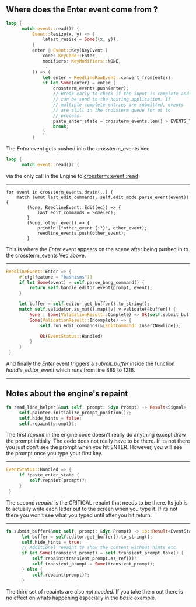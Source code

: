 
## Where does the Enter event come from ?

```rust
loop {
      match event::read()? {
          Event::Resize(x, y) => {
              latest_resize = Some((x, y));
          }
          enter @ Event::Key(KeyEvent {
              code: KeyCode::Enter,
              modifiers: KeyModifiers::NONE,
              ..
          }) => {
              let enter = ReedlineRawEvent::convert_from(enter);
              if let Some(enter) = enter {
                  crossterm_events.push(enter);
                  // Break early to check if the input is complete and
                  // can be send to the hosting application. If
                  // multiple complete entries are submitted, events
                  // are still in the crossterm queue for us to
                  // process.
                  paste_enter_state = crossterm_events.len() > EVENTS_THRESHOLD;
                  break;
              }
          }
```

The *Enter* event gets pushed into the crossterm_events Vec

```rust
loop {
      match event::read()? {
```

via the only call in the Engine to [crossterm::event::read](https://docs.rs/crossterm/latest/crossterm/event/fn.read.html)

---

```
for event in crossterm_events.drain(..) {
    match (&mut last_edit_commands, self.edit_mode.parse_event(event)) {
        (None, ReedlineEvent::Edit(ec)) => {
            last_edit_commands = Some(ec);
        }
        (None, other_event) => {
            println!("other_event {:?}", other_event);
            reedline_events.push(other_event);
        }
```

This is where the *Enter* event appears on the scene after being pushed in to
the crossterm_events Vec above.

---

```rust
ReedlineEvent::Enter => {
     #[cfg(feature = "bashisms")]
     if let Some(event) = self.parse_bang_command() {
         return self.handle_editor_event(prompt, event);
     }

     let buffer = self.editor.get_buffer().to_string();
     match self.validator.as_mut().map(|v| v.validate(&buffer)) {
         None | Some(ValidationResult::Complete) => Ok(self.submit_buffer(prompt)?),
         Some(ValidationResult::Incomplete) => {
             self.run_edit_commands(&[EditCommand::InsertNewline]);

             Ok(EventStatus::Handled)
         }
     }
 }
```

And finally the *Enter* event triggers a *submit_buffer* inside the function *handle_editor_event*
which runs from line 889 to 1218.

---

## Notes about the engine's repaint

```rust
fn read_line_helper(&mut self, prompt: &dyn Prompt) -> Result<Signal> {
     self.painter.initialize_prompt_position()?;
     self.hide_hints = false;
     self.repaint(prompt)?;
```

The first *repaint* in the engine code doesn't really do anything except draw
the prompt initially.  The code does not really have to be there.  If its
not there you just don't see the prompt when you hit ENTER.  However, you
will see the prompt once you type your first key.

---

```rust
EventStatus::Handled => {
     if !paste_enter_state {
         self.repaint(prompt)?;
     }
 }
```

The second *repaint* is the CRITICAL repaint that needs to be there.  Its job
is to actually write each letter out to the screen when you type it.  If its
not there you won't see what you typed until after you hit return.

---

```rust
fn submit_buffer(&mut self, prompt: &dyn Prompt) -> io::Result<EventStatus> {
      let buffer = self.editor.get_buffer().to_string();
      self.hide_hints = true;
      // Additional repaint to show the content without hints etc.
      if let Some(transient_prompt) = self.transient_prompt.take() {
          self.repaint(transient_prompt.as_ref())?;
          self.transient_prompt = Some(transient_prompt);
      } else {
          self.repaint(prompt)?;
      }
```

The third set of repaints are also *not needed*.  If you take them out
there is no effect on whats happening especially in the *basic* example.

